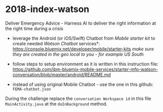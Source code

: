 # 2018-index-watson
Deliver Emergency Advice - Harness AI to deliver the right information at the right time during a crisis

- leverage the Android (or iOS/Swift) Chatbot from *Mobile starter kit* to create needed *Watson Chatbot* services*: https://console.bluemix.net/developer/mobile/starter-kits
_make sure they are created in the geo local to you - for example *US South*_
- follow steps to setup environment as it is written in this instruction file: https://github.com/ibm-bluemix-mobile-services/starter-mfp-watson-conversation/blob/master/android/README.md

- instead of using original Mobile Chatbot - use the one in this github: ```FEMA-chatbot.json```

During the challenge replace the ```conversation Workspace id``` in this file ```MainActivity.java``` at the ```doInBackground``` method.
